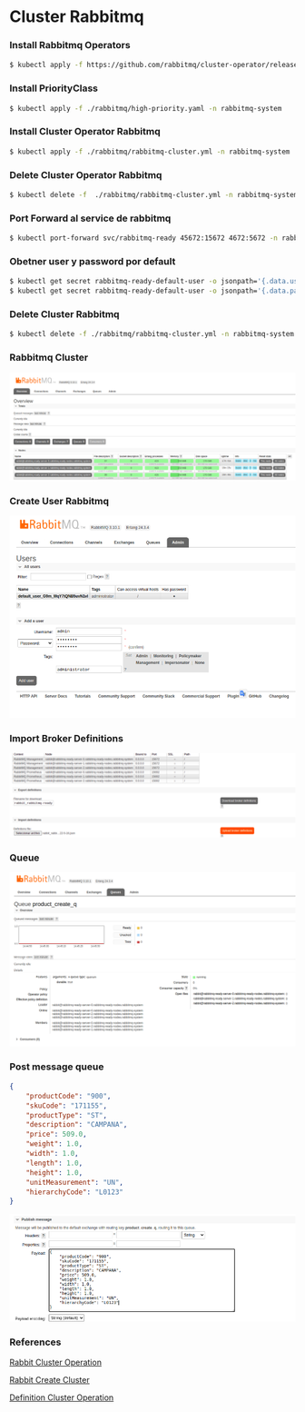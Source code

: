 <h1 id="rabbitmq">Cluster Rabbitmq</h1>

### Install Rabbitmq Operators

```bash
$ kubectl apply -f https://github.com/rabbitmq/cluster-operator/releases/latest/download/cluster-operator.yml
```

### Install PriorityClass

```bash
$ kubectl apply -f ./rabbitmq/high-priority.yaml -n rabbitmq-system
```

### Install Cluster Operator Rabbitmq

```bash
$ kubectl apply -f ./rabbitmq/rabbitmq-cluster.yml -n rabbitmq-system
```

### Delete Cluster Operator Rabbitmq

```bash
$ kubectl delete -f  ./rabbitmq/rabbitmq-cluster.yml -n rabbitmq-system
```

### Port Forward al service de rabbitmq

```bash
$ kubectl port-forward svc/rabbitmq-ready 45672:15672 4672:5672 -n rabbitmq-system
```

### Obetner user y password por default

```bash
$ kubectl get secret rabbitmq-ready-default-user -o jsonpath='{.data.username}' -o go-template="{{.data.username | base64decode}}" -n rabbitmq-system
$ kubectl get secret rabbitmq-ready-default-user -o jsonpath='{.data.password}' -o go-template="{{.data.password | base64decode}}" -n rabbitmq-system
```

### Delete Cluster Rabbitmq

```bash
$ kubectl delete -f ./rabbitmq/rabbitmq-cluster.yml -n rabbitmq-system
```

### Rabbitmq Cluster 

![backend](./img/rabbitmq-cluster.png)

### Create User Rabbitmq

![backend](./img/rabbitmq-user.png)

### Import Broker Definitions

![backend](./img/rabbitmq-upload.png)

### Queue 

![backend](./img/rabbitmq-queue.png)

### Post message queue

```json
{
    "productCode": "900",
    "skuCode": "171155",
    "productType": "ST",
    "description": "CAMPANA",
    "price": 509.0,
    "weight": 1.0,
    "width": 1.0,
    "length": 1.0,
    "height": 1.0,
    "unitMeasurement": "UN",
    "hierarchyCode": "L0123"
}
```
![backend](./img/rabbitmq-publish-message.png)

### References

[Rabbit Cluster Operation](https://github.com/rabbitmq/cluster-operator)

[Rabbit Create Cluster](https://github.com/rabbitmq/cluster-operator/tree/main/docs/examples/production-ready)

[Definition Cluster Operation](https://www.rabbitmq.com/kubernetes/operator/using-operator.html)